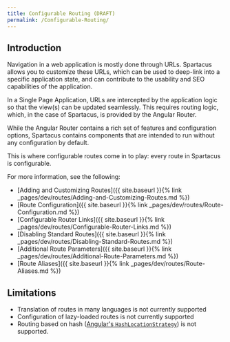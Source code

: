 ```yaml
---
title: Configurable Routing (DRAFT)
permalink: /Configurable-Routing/
---
```


## Introduction

Navigation in a web application is mostly done through URLs. Spartacus allows you to customize these URLs, which can be used to deep-link into a specific application state, and can contribute to the usability and SEO capabilities of the application.

In a Single Page Application, URLs are intercepted by the application logic so that the view(s) can be updated seamlessly. This requires routing logic, which, in the case of Spartacus, is provided by the Angular Router.

While the Angular Router contains a rich set of features and configuration options, Spartacus contains components that are intended to run without any configuration by default.

This is where configurable routes come in to play: every route in Spartacus is configurable.

For more information, see the following:

- [Adding and Customizing Routes]({{ site.baseurl }}{% link _pages/dev/routes/Adding-and-Customizing-Routes.md %})
- [Route Configuration]({{ site.baseurl }}{% link _pages/dev/routes/Route-Configuration.md %})
- [Configurable Router Links]({{ site.baseurl }}{% link _pages/dev/routes/Configurable-Router-Links.md %})
- [Disabling Standard Routes]({{ site.baseurl }}{% link _pages/dev/routes/Disabling-Standard-Routes.md %})
- [Additional Route Parameters]({{ site.baseurl }}{% link _pages/dev/routes/Additional-Route-Parameters.md %})
- [Route Aliases]({{ site.baseurl }}{% link _pages/dev/routes/Route-Aliases.md %})

## Limitations

- Translation of routes in many languages is not currently supported
- Configuration of lazy-loaded routes is not currently supported
- Routing based on hash ([Angular's `HashLocationStrategy`](https://angular.io/guide/router#appendix-locationstrategy-and-browser-url-styles)) is not supported.
